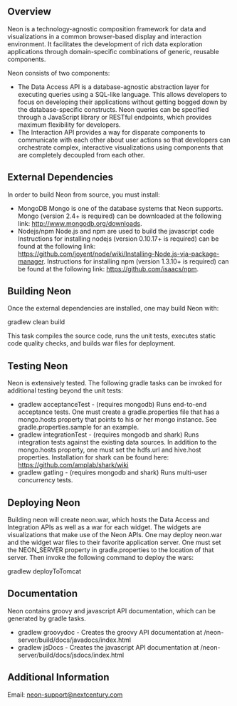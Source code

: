## Overview
Neon is a technology-agnostic composition framework for data and visualizations in a common browser-based display and interaction environment.  It facilitates the development of rich data exploration applications through domain-specific combinations of generic, reusable components.

Neon consists of two components:
* The Data Access API is a database-agnostic abstraction layer for executing queries using a SQL-like language. This allows developers to focus on developing their applications without getting bogged down by the database-specific constructs.  Neon queries can be specified through a JavaScript library or RESTful endpoints, which provides maximum flexibility for developers.
* The Interaction API provides a way for disparate components to communicate with each other about user actions so that developers can orchestrate complex, interactive visualizations using components that are completely decoupled from each other.

## External Dependencies
In order to build Neon from source, you must install:

* MongoDB
  Mongo is one of the database systems that Neon supports. Mongo (version 2.4+ is required) can be downloaded at the following link: http://www.mongodb.org/downloads.
* Nodejs/npm
  Node.js and npm are used to build the javascript code
  Instructions for installing nodejs (version 0.10.17+ is required) can be found at the following link: https://github.com/joyent/node/wiki/Installing-Node.js-via-package-manager.
  Instructions for installing npm (version 1.3.10+ is required) can be found at the following link:
  https://github.com/isaacs/npm.

## Building Neon

Once the external dependencies are installed, one may build Neon with:

   gradlew clean build

This task compiles the source code, runs the unit tests, executes static code quality checks, and builds war files for deployment.

## Testing Neon

Neon is extensively tested. The following gradle tasks can be invoked for additional testing beyond the unit tests:

* gradlew acceptanceTest - (requires mongodb) Runs end-to-end acceptance tests. One must create a gradle.properties file that has a mongo.hosts property that points to his or her mongo instance. See gradle.properties.sample for an example.
* gradlew integrationTest - (requires mongodb and shark) Runs integration tests against the existing data sources. In addition to the mongo.hosts property, one must set the hdfs.url and hive.host properties. Installation for shark can be found here: https://github.com/amplab/shark/wiki
* gradlew gatling - (requires mongodb and shark) Runs multi-user concurrency tests.

## Deploying Neon

Building neon will create neon.war, which hosts the Data Access and Integration APIs as well as a war for each widget. The widgets are visualizations that make use of the Neon APIs.
One may deploy neon.war and the widget war files to their favorite application server. One must set the NEON_SERVER property in gradle.properties to the location of that server. Then invoke the following command to deploy the wars:

   gradlew deployToTomcat

## Documentation
Neon contains groovy and javascript API documentation, which can be generated by gradle tasks.

* gradlew groovydoc - Creates the groovy API documentation at /neon-server/build/docs/javadocs/index.html
* gradlew jsDocs - Creates the javascript API documentation at /neon-server/build/docs/jsdocs/index.html

## Additional Information

Email: neon-support@nextcentury.com
